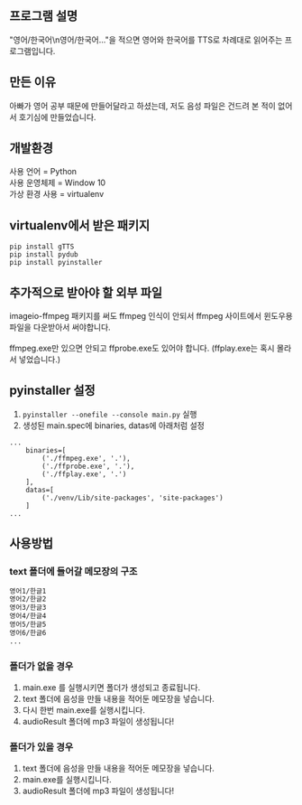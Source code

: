 ## 프로그램 설명

"영어/한국어\n영어/한국어..."을 적으면 영어와 한국어를 TTS로 차례대로 읽어주는 프로그램입니다.
<br>

## 만든 이유

아빠가 영어 공부 때문에 만들어달라고 하셨는데, 저도 음성 파일은 건드려 본 적이 없어서 호기심에 만들었습니다.

## 개발환경

사용 언어 = Python <br>
사용 운영체제 = Window 10 <br>
가상 환경 사용 = virtualenv

## virtualenv에서 받은 패키지

`pip install gTTS` <br>
`pip install pydub` <br>
`pip install pyinstaller` <br>

## 추가적으로 받아야 할 외부 파일

imageio-ffmpeg 패키지를 써도 ffmpeg 인식이 안되서 ffmpeg 사이트에서 윈도우용 파일을 다운받아서 써야합니다.
<br><br>
ffmpeg.exe만 있으면 안되고 ffprobe.exe도 있어야 합니다. (ffplay.exe는 혹시 몰라서 넣었습니다.)

## pyinstaller 설정

1. `pyinstaller --onefile --console main.py` 실행
2. 생성된 main.spec에 binaries, datas에 아래처럼 설정

```spec
...
    binaries=[
        ('./ffmpeg.exe', '.'),
        ('./ffprobe.exe', '.'),
        ('./ffplay.exe', '.')
    ],
    datas=[
        ('./venv/Lib/site-packages', 'site-packages')
    ]
...
```

## 사용방법

### text 폴더에 들어갈 메모장의 구조

```txt
영어1/한글1
영어2/한글2
영어3/한글3
영어4/한글4
영어5/한글5
영어6/한글6
...
```

### 폴더가 없을 경우

1. main.exe 를 실행시키면 폴더가 생성되고 종료됩니다.
2. text 폴더에 음성을 만들 내용을 적어둔 메모장을 넣습니다.
3. 다시 한번 main.exe를 실행시킵니다.
4. audioResult 폴더에 mp3 파일이 생성됩니다!

### 폴더가 있을 경우

1. text 폴더에 음성을 만들 내용을 적어둔 메모장을 넣습니다.
2. main.exe를 실행시킵니다.
3. audioResult 폴더에 mp3 파일이 생성됩니다!
